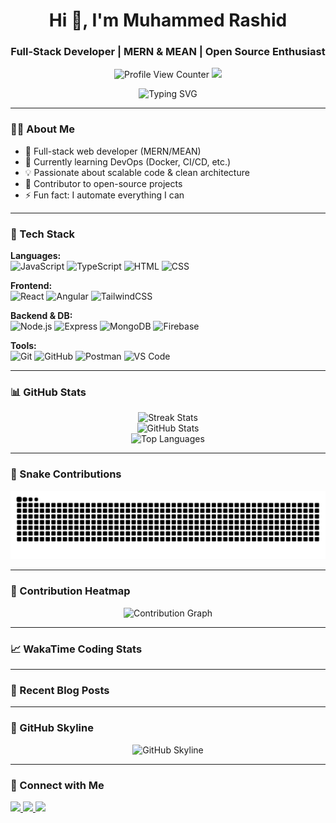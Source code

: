 <h1 align="center">Hi 👋, I'm Muhammed Rashid</h1> 
<h3 align="center">Full-Stack Developer | MERN & MEAN | Open Source Enthusiast</h3>

<p align="center">
  <img src="https://visitcount.itsvg.in/api?id=devmdrd&label=Profile%20Views&color=12&icon=5&pretty=true" alt="Profile View Counter" />
  <a href="https://github.com/devmdrd?tab=followers">
    <img src="https://img.shields.io/github/followers/devmdrd?label=Followers&style=social" />
  </a>
</p>

<p align="center">
  <img src="https://readme-typing-svg.herokuapp.com?font=Fira+Code&size=22&pause=1000&color=F7F7F7&center=true&vCenter=true&width=440&lines=Hi+I'm+Muhammed+Rashid;Full-stack+MERN+%26+MEAN+Developer;Open+Source+Contributor" alt="Typing SVG" />
</p>

---

### 👨‍💻 About Me

- 💼 Full-stack web developer (MERN/MEAN)
- 🌱 Currently learning DevOps (Docker, CI/CD, etc.)
- 💡 Passionate about scalable code & clean architecture
- 🧩 Contributor to open-source projects
- ⚡ Fun fact: I automate everything I can

---

### 🧰 Tech Stack

**Languages:**  
![JavaScript](https://img.shields.io/badge/-JavaScript-F7DF1E?style=for-the-badge&logo=javascript&logoColor=black)
![TypeScript](https://img.shields.io/badge/-TypeScript-3178C6?style=for-the-badge&logo=typescript&logoColor=white)
![HTML](https://img.shields.io/badge/-HTML-E34F26?style=for-the-badge&logo=html5&logoColor=white)
![CSS](https://img.shields.io/badge/-CSS-1572B6?style=for-the-badge&logo=css3)

**Frontend:**  
![React](https://img.shields.io/badge/-React-61DAFB?style=for-the-badge&logo=react&logoColor=black)
![Angular](https://img.shields.io/badge/-Angular-DD0031?style=for-the-badge&logo=angular&logoColor=white)
![TailwindCSS](https://img.shields.io/badge/-TailwindCSS-38B2AC?style=for-the-badge&logo=tailwind-css)

**Backend & DB:**  
![Node.js](https://img.shields.io/badge/-Node.js-339933?style=for-the-badge&logo=node.js&logoColor=white)
![Express](https://img.shields.io/badge/-Express-000000?style=for-the-badge&logo=express&logoColor=white)
![MongoDB](https://img.shields.io/badge/-MongoDB-47A248?style=for-the-badge&logo=mongodb&logoColor=white)
![Firebase](https://img.shields.io/badge/-Firebase-FFCA28?style=for-the-badge&logo=firebase)

**Tools:**  
![Git](https://img.shields.io/badge/-Git-F05032?style=for-the-badge&logo=git)
![GitHub](https://img.shields.io/badge/-GitHub-181717?style=for-the-badge&logo=github)
![Postman](https://img.shields.io/badge/-Postman-FF6C37?style=for-the-badge&logo=postman)
![VS Code](https://img.shields.io/badge/-VSCode-007ACC?style=for-the-badge&logo=visual-studio-code)

---

### 📊 GitHub Stats

<p align="center">
  <img src="https://github-readme-streak-stats.herokuapp.com?user=devmdrd&theme=radical&hide_border=true" alt="Streak Stats"/>
  <br />
  <img src="https://github-readme-stats.vercel.app/api?username=devmdrd&show_icons=true&theme=radical&hide_border=true" alt="GitHub Stats"/>
  <br />
  <img src="https://github-readme-stats.vercel.app/api/top-langs/?username=devmdrd&layout=compact&theme=radical&hide_border=true" alt="Top Languages"/>
</p>

---

### 🐍 Snake Contributions

<p align="center">
  <img src="https://raw.githubusercontent.com/devmdrd/devmdrd/output/github-contribution-grid-snake.svg" alt="Snake Animation"/>
</p>

---

### 📅 Contribution Heatmap

<p align="center">
  <img src="https://github-contributions-api.deno.dev/devmdrd.svg" alt="Contribution Graph"/>
</p>

---

### 📈 WakaTime Coding Stats

<!--START_SECTION:waka-->
<!--END_SECTION:waka-->

---

### 📰 Recent Blog Posts

<!-- BLOG-POST-LIST:START -->
<!-- BLOG-POST-LIST:END -->

---

### 🌌 GitHub Skyline

<p align="center">
  <img src="https://skyline.github.com/devmdrd/2024" alt="GitHub Skyline" width="400" />
</p>

---

### 🤝 Connect with Me

<p align="left">
  <a href="mailto:muhammedrashid.dev@gmail.com">
    <img src="https://img.shields.io/badge/-Gmail-D14836?style=flat&logo=gmail&logoColor=white" />
  </a>
  <a href="https://linkedin.com/in/muhammedrashid" target="_blank">
    <img src="https://img.shields.io/badge/-LinkedIn-0A66C2?style=flat&logo=linkedin&logoColor=white" />
  </a>
  <a href="https://muhammedrashid.dev" target="_blank">
    <img src="https://img.shields.io/badge/-Portfolio-black?style=flat&logo=firefox&logoColor=white" />
  </a>
</p>
